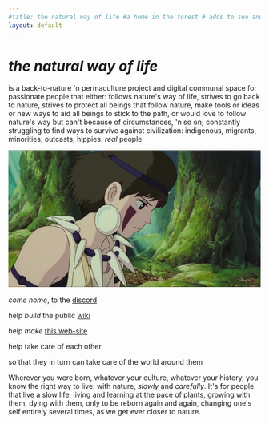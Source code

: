```yaml
---
#title: the natural way of life #a home in the forest # adds to seo and nav-bar
layout: default
---
```

# *the natural way of life*
is a back-to-nature 'n permaculture project and digital communal space for passionate people that either: follows nature's way of life, strives to go back to nature, strives to protect all beings that follow nature, make tools or ideas or new ways to aid all beings to stick to the path, or would love to follow nature's way but can't because of circumstances, 'n so on; constantly struggling to find ways to survive against civilization: indigenous, migrants, minorities, outcasts, hippies: *real* people

![](beautiful.jpg?raw=true)

*come home*, to the [discord](https://discord.gg/2vv643p)
 
help *build* the public [wiki](https://github.com/Rahil627/nature-guardian-anarchy/wiki)

help *make* [this web-site](https://github.com/Rahil627/nature-guardian-anarchy)

help take care of each other

so that they in turn can take care of the world around them

Wherever you were born, whatever your culture, whatever your history, you know the right way to live: with nature, *slowly* and *carefully*. It's for people that live a slow life, living and learning at the pace of plants, growing with them, dying with them, only to be reborn again and again, changing one's self entirely several times, as we get ever closer to nature.
